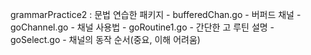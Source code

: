 grammarPractice2 : 문법 연습한 패키지
	- bufferedChan.go
		- 버퍼드 채널
	- goChannel.go
		- 채널 사용법
	- goRoutine1.go
		- 간단한 고 루틴 설명
	- goSelect.go
		- 채널의 동작 순서(중요, 이해 어려움)